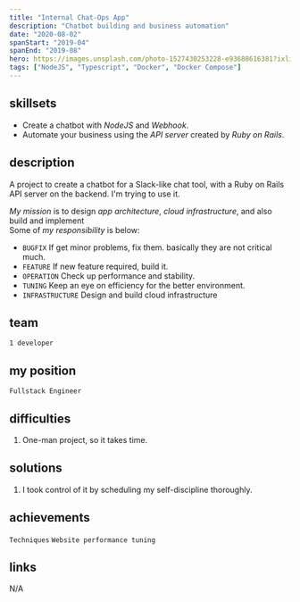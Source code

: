 ```yaml
---
title: "Internal Chat-Ops App"
description: "Chatbot building and business automation"
date: "2020-08-02"
spanStart: "2019-04"
spanEnd: "2019-08"
hero: https://images.unsplash.com/photo-1527430253228-e93688616381?ixlib=rb-1.2.1&ixid=eyJhcHBfaWQiOjEyMDd9&auto=format&fit=crop&w=1491&q=80
tags: ["NodeJS", "Typescript", "Docker", "Docker Compose"]
---
```


## skillsets

- Create a chatbot with _NodeJS_ and _Webhook_.
- Automate your business using the _API server_ created by _Ruby on Rails_.

## description

A project to create a chatbot for a Slack-like chat tool, with a Ruby on Rails API server on the backend.
I'm trying to use it.

_My mission_ is to design _app architecture_, _cloud infrastructure_, and also build and implement  
Some of _my responsibility_ is below:

- `BUGFIX` If get minor problems, fix them. basically they are not critical much.
- `FEATURE` If new feature required, build it.
- `OPERATION` Check up performance and stability.
- `TUNING` Keep an eye on efficiency for the better environment.
- `INFRASTRUCTURE` Design and build cloud infrastructure

## team

`1 developer`

## my position

`Fullstack Engineer`

## difficulties

1. One-man project, so it takes time.

## solutions

1. I took control of it by scheduling my self-discipline thoroughly.

## achievements

`Techniques` `Website performance tuning`

## links

N/A
